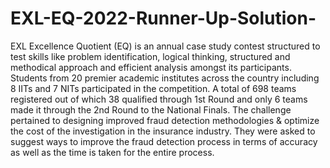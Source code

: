 # EXL-EQ-2022-Runner-Up-Solution-
EXL Excellence Quotient (EQ) is an annual case study contest structured to test skills like problem identification, logical thinking, structured and methodical approach and efficient analysis amongst its participants. Students from 20 premier academic institutes across the country including 8 IITs and 7 NITs participated in the competition. A total of 698 teams registered out of which 38 qualified through 1st Round and only 6 teams made it through the 2nd Round to the National Finals.  The challenge pertained to designing improved fraud detection methodologies &amp; optimize the cost of the investigation in the insurance industry. They were asked to suggest ways to improve the fraud detection process in terms of accuracy as well as the time is taken for the entire process.
